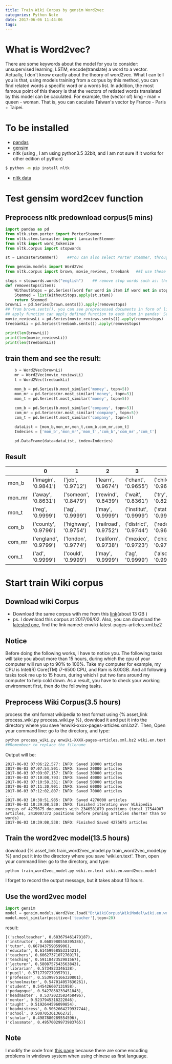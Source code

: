 ```yaml
---
title: Train Wiki Corpus by gensim Word2vec
categories: Python Note
date: 2017-06-06 11:44:06
tags:
---
```


# What is Word2vec?
There are some keywords about the model for you to consider: unsupervised learning, LSTM, encode(translate) a word to a vector. Actually, I don't know exactly about the theory of word2vec. What I can tell you is that, using models training from a corpus by this method, you can find related words a specific word or a words list. In addition, the most famous point of this theory is that the vectors of retlated words translated by this model can be caculated. For example, the (vector of) king - man = queen - woman. That is, you can caculate Taiwan's vector by France - Paris + Taipei.<!--more-->


# To be installed

- [pandas](http://www.lfd.uci.edu/~gohlke/pythonlibs/#pandas)
- [gensim](http://www.lfd.uci.edu/~gohlke/pythonlibs/#gensim)
- nltk (using , I am using python3.5 32bit, and I am not sure if it works for other edition of python)
```sh 
$ python -m pip install nltk 
```
- [nltk data](http://www.nltk.org/data.html)

# Test gensim word2cev function

## Preprocess nltk predownload corpus(5 mins)

```python
import pandas as pd
from nltk.stem.porter import PorterStemmer
from nltk.stem.lancaster import LancasterStemmer
from nltk import word_tokenize
from nltk.corpus import stopwords

st = LancasterStemmer()    ##You can also select Porter stemmer, through which you can remove 's', 'ed', 'es' in the end of a word.

from gensim.models import Word2Vec
from nltk.corpus import brown, movie_reviews, treebank   ##I use these three coupuses to test

stops = stopwords.words("english")    ## remove stop words such as: the, and , is, are...... you can print stops to see what words will be drop
def removestops(item):
    WithoutStops = pd.Series([word for word in item if word not in stops])
    Stemmed = list(WithoutStops.apply(st.stem))
    return Stemmed
brownLi = pd.Series(brown.sents()).apply(removestops)    
## from brown.sents(), you can see preprocessed documents in form of list collected in a list 
## apply function can apply defined function to each item in pandas' Series(DataFrame also work)
movie_reviewsLi = pd.Series(movie_reviews.sents()).apply(removestops)
treebankLi = pd.Series(treebank.sents()).apply(removestops)

print(len(brownLi))
print(len(movie_reviewsLi))
print(len(treebankLi))
```

## train them and see the result:

```python
    b = Word2Vec(brownLi)
    mr = Word2Vec(movie_reviewsLi)
    t = Word2Vec(treebankLi)

    mon_b = pd.Series(b.most_similar('money', topn=5))
    mon_mr = pd.Series(mr.most_similar('money', topn=5))
    mon_t = pd.Series(t.most_similar('money', topn=5))
    
    com_b = pd.Series(b.most_similar('company', topn=5))
    com_mr = pd.Series(mr.most_similar('company', topn=5))
    com_t = pd.Series(t.most_similar('company', topn=5)) 

    dataList = [mon_b,mon_mr,mon_t,com_b,com_mr,com_t]
    Indecies = ['mon_b','mon_mr','mon_t','com_b','com_mr','com_t']

    pd.DataFrame(data=dataList, index=Indecies)
```
## Result
|        | 0                     | 1                     | 2                      | 3                      | 4                      |
|--------|-----------------------|-----------------------|------------------------|------------------------|------------------------|
| mon_b  | ('imagin', '0.9841')  | ('job', '0.9712')     | ('learn', '0.9674')    | ('chant', '0.9655')    | ('child', '0.9646')    |
| mon_mr | ('away', '0.8631')    | ('someon', '0.8479')  | ('rewind', '0.8439')   | ('wait', '0.8361')     | ('try', '0.8236')      |
| mon_t  | ('reg', '0.9999')     | ('ag', '0.9999')      | ('may', '0.9999')      | ('institut', '0.9999') | ('stat', '0.9999')     |
| com_b  | ('county', '0.9796')  | ('highway', '0.9754') | ('railroad', '0.9752') | ('district', '0.9744') | ('redevelop', '0.969') |
| com_mr | ('england', '0.9799') | ('london', '0.9774')  | ('californ', '0.9738') | ('mexico', '0.9723')   | ('chicago', '0.9712')  |
| com_t  | ('ad', '0.9999')      | ('could', '0.9999')   | ('may', '0.9999')      | ('ag', '0.9999')       | ('also', '0.9999')     |


# Start train Wiki corpus

## Download wiki Corpus
- Download the same corpus with me from this [link](https://dumps.wikimedia.org/enwiki/20170520/enwiki-20170520-pages-articles.xml.bz2)(about 13 GB )
- ps. I download this corpus at 2017/06/02. Also, you can download the [latested one](https://dumps.wikimedia.org/enwiki/latest/), find the link named: enwiki-latest-pages-articles.xml.bz2   

## Notice
Before doing the following works, I have to notice you. The following tasks will take you about more than 15 hours, during which the cpu of your computer will run up to 90% to 100%. Take my computer for example, my CPU is Intel(R) Core(TM) i7-6500 CPU, and Ram is 8.00GB. And all following tasks took me up to 15 hours, during which I put two fans around my computer to help cold down. As a result, you have to check your working environment first, then do the following tasks.

## Preprocess Wiki Corpus(3.5 hours)
process the xml format wikipedia to text format using {% asset_link process_wiki.py process_wiki.py %}, download it and put it into the directory where you save 'enwiki-xxxx-pages-articles.xml.bz2'. Then, Open your command line: go to the directory, and type:
```sh
python process_wiki.py enwiki-XXXX-pages-articles.xml.bz2 wiki.en.text   
##Remembeer to replace the filename
```

Output will be:

    2017-06-03 07:06:22,577: INFO: Saved 10000 articles
    2017-06-03 07:07:54,501: INFO: Saved 20000 articles
    2017-06-03 07:09:07,157: INFO: Saved 30000 articles
    2017-06-03 07:10:08,793: INFO: Saved 40000 articles
    2017-06-03 07:10:58,331: INFO: Saved 50000 articles
    2017-06-03 07:11:30,901: INFO: Saved 60000 articles
    2017-06-03 07:12:02,807: INFO: Saved 70000 articles
    ...
    2017-06-03 10:38:51,985: INFO: Saved 4270000 articles
    2017-06-03 10:39:08,530: INFO: finished iterating over Wikipedia corpus of 4275675 documents with 2346581879 positions (total 17544907 articles, 2410007372 positions before pruning articles shorter than 50 words)
    2017-06-03 10:39:08,538: INFO: Finished Saved 4275675 articles


## Train the word2vec model(13.5 hours)
download {% asset_link train_word2vec_model.py train_word2vec_model.py %} and put it into the directory where you save 'wiki.en.text'. Then, open your command line: go to the directory, and type:
```sh
python train_word2vec_model.py wiki.en.text wiki.en.word2vec.model
```

I forget to record the output message, but it takes about 13 hours.

## Use the word2vec model
```python
import gensim
model = gensim.models.Word2Vec.load("D:\WikiCorpus\WikiModel\wiki.en.word2vec.model")
model.most_similar(positive=['teacher'],topn=20)
```
result:

    [('schoolteacher', 0.683679461479187),
    ('instructor', 0.6685980558395386),
    ('tutor', 0.667843759059906),
    ('educator', 0.6145995855331421),
    ('teachers', 0.6062737107276917),
    ('teaching', 0.5911847352981567),
    ('lecturer', 0.5808757543563843),
    ('librarian', 0.5734823346138),
    ('pupil', 0.571779727935791),
    ('professor', 0.5539975166320801),
    ('schoolmaster', 0.547014057636261),
    ('student', 0.545426607131958),
    ('pedagogue', 0.5427858233451843),
    ('headmaster', 0.5372023582458496),
    ('mentor', 0.5237945318222046),
    ('taught', 0.5192644596099854),
    ('headmistress', 0.5052664279937744),
    ('school', 0.500705361366272),
    ('scholar', 0.4987880289554596),
    ('classmate', 0.49570029973983765)]


## Note
 I modify the code from [this page](http://textminingonline.com/training-word2vec-model-on-english-wikipedia-by-gensim) because there are some encoding problems in windows system when using chinese as first language.

